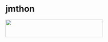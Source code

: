 # jmthon

<p align="left"><a href="https://heroku.com/deploy?template=https://github.com/sae244err/JMTHON-PACK"> <img src="https://img.shields.io/badge/Deploy%20To%20Heroku-purple?style=for-the-badge&logo=heroku" width="320" height="58.45"/></a></p>
